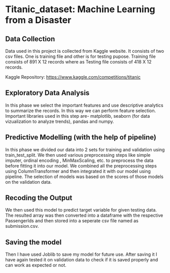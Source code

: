# Titanic_dataset: Machine Learning from a Disaster
## Data Collection
Data used in this project is collected from Kaggle website. It consists of two csv files. One is training file and other is for testing pupose. Training file consists of 891 X 12 records where as Testing file consists of 418 X 12 records.

Kaggle Repository: https://www.kaggle.com/competitions/titanic
## Exploratory Data Analysis
In this phase we select the important features and use descriptive analytics to summarize the records. In this way we can perform feature selection. Important libraries used in this step are- matplotlib, seaborn (for data vizualization to analyze trends), pandas and numpy.
## Predictive Modelling (with the help of pipeline)
In this phase we divided our data into 2 sets for training and validation using train_test_split. We then used various preprocessing steps like simple imputer, ordinal encoding , MinMaxScaling, etc. to preprocess the data before fitting it into our model. We combined all the preprocessing steps using ColumnTransformer and then integrated it with our model using pipeline. The selection of models was based on the scores of those models on the validation data. 
## Recoding the Output
We then used this model to predict target variable for given testing data. The resulted array was then converted into a dataframe with the respective PassengerIds and then stored into a seperate csv file named as submission.csv.
## Saving the model
Then I have used Joblib to save my model for future use. After saving it I have again tested it on validation data to check if it is saved properly and can work as expected or not.
